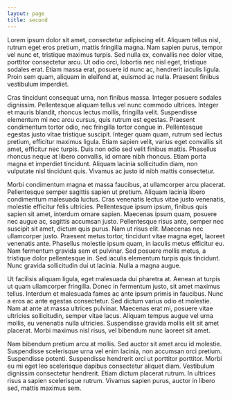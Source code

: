 ```yaml
---
layout: page
title: second
---
```


Lorem ipsum dolor sit amet, consectetur adipiscing elit. Aliquam tellus nisl, rutrum eget eros pretium, mattis fringilla magna. Nam sapien purus, tempor vel nunc et, tristique maximus turpis. Sed nulla ex, convallis nec dolor vitae, porttitor consectetur arcu. Ut odio orci, lobortis nec nisl eget, tristique sodales erat. Etiam massa erat, posuere id nunc ac, hendrerit iaculis ligula. Proin sem quam, aliquam in eleifend at, euismod ac nulla. Praesent finibus vestibulum imperdiet.

Cras tincidunt consequat urna, non finibus massa. Integer posuere sodales dignissim. Pellentesque aliquam tellus vel nunc commodo ultrices. Integer et mauris blandit, rhoncus lectus mollis, fringilla velit. Suspendisse elementum mi nec arcu cursus, quis rutrum est egestas. Praesent condimentum tortor odio, nec fringilla tortor congue in. Pellentesque egestas justo vitae tristique suscipit. Integer quam quam, rutrum sed lectus pretium, efficitur maximus ligula. Etiam sapien velit, varius eget convallis sit amet, efficitur nec turpis. Duis non odio sed velit finibus mattis. Phasellus rhoncus neque at libero convallis, id ornare nibh rhoncus. Etiam porta magna et imperdiet tincidunt. Aliquam lacinia sollicitudin diam, non vulputate nisl tincidunt quis. Vivamus ac justo id nibh mattis consectetur.

Morbi condimentum magna et massa faucibus, at ullamcorper arcu placerat. Pellentesque semper sagittis sapien ut pretium. Aliquam lacinia libero condimentum malesuada luctus. Cras venenatis lectus vitae justo venenatis, molestie efficitur felis ultricies. Pellentesque ipsum ipsum, finibus quis sapien sit amet, interdum ornare sapien. Maecenas ipsum quam, posuere nec augue ac, sagittis accumsan justo. Pellentesque risus ante, semper nec suscipit sit amet, dictum quis purus. Nam ut risus elit. Maecenas nec ullamcorper justo. Praesent metus tortor, tincidunt vitae magna eget, laoreet venenatis ante. Phasellus molestie ipsum quam, in iaculis metus efficitur eu. Nam fermentum gravida sem et pulvinar. Sed posuere mollis metus, a tristique dolor pellentesque in. Sed iaculis elementum turpis quis tincidunt. Nunc gravida sollicitudin dui ut lacinia. Nulla a magna augue.

Ut facilisis aliquam ligula, eget malesuada dui pharetra at. Aenean at turpis ut quam ullamcorper fringilla. Donec in fermentum justo, sit amet maximus tellus. Interdum et malesuada fames ac ante ipsum primis in faucibus. Nunc a eros ac ante egestas consectetur. Sed dictum varius odio et molestie. Nam at ante at massa ultrices pulvinar. Maecenas erat mi, posuere vitae ultricies sollicitudin, semper vitae lacus. Aliquam tempus augue vel urna mollis, eu venenatis nulla ultricies. Suspendisse gravida mollis elit sit amet placerat. Morbi maximus nisl risus, vel bibendum nunc laoreet sit amet.

Nam bibendum pretium arcu at mollis. Sed auctor sit amet arcu id molestie. Suspendisse scelerisque urna vel enim lacinia, non accumsan orci pretium. Suspendisse potenti. Suspendisse hendrerit orci ut porttitor porttitor. Morbi eu mi eget leo scelerisque dapibus consectetur aliquet diam. Vestibulum dignissim consectetur hendrerit. Etiam dictum placerat rutrum. In ultrices risus a sapien scelerisque rutrum. Vivamus sapien purus, auctor in libero sed, mattis maximus sem.